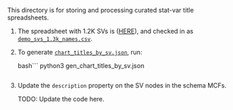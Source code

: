 This directory is for storing and processing curated stat-var title spreadsheets.

1. The spreadsheet with 1.2K SVs is ([HERE](https://docs.google.com/spreadsheets/d/1lmNAnqECpcvkuOlIkdo50Ve1KAalOoyP_lUlOuLmIAU/edit#gid=817471184)),
   and checked in as [`demo_svs_1.3k_names.csv`](demo_svs_1.3k_names.csv).

2. To generate [`chart_titles_by_sv.json`](../../../server/config/nl_page/chart_titles_by_sv.json), run:

   bash```
   python3 gen_chart_titles_by_sv.json
   ```

3. Update the `description` property on the SV nodes in the schema MCFs.

   TODO: Update the code here.


